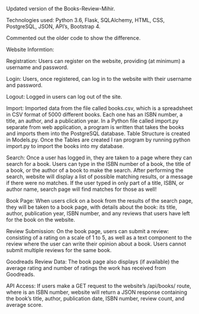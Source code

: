 Updated version of the Books-Review-Mihir.

Technologies used: Python 3.6, Flask, SQLAlchemy, HTML, CSS, PostgreSQL, JSON, API’s, Bootstrap 4.

Commented out the older code to show the difference.

Website Informtion:

Registration: Users can register on the website, providing (at minimum) a username and password.


Login: Users, once registered, can log in to the website with their username and password.


Logout: Logged in users can log out of the site.


Import: Imported data from the file called books.csv, which is a spreadsheet in CSV format of 5000 different books. Each one 
has an ISBN number, a title, an author, and a publication year. In a Python file called import.py separate from web application, a program is written that takes the books and imports them into the PostgreSQL database. Table Structure is created in Models.py. Once the Tables are created I ran program by running python import.py to import the books into my database.


Search: Once a user has logged in, they are taken to a page where they can search for a book. Users can type in the ISBN number of a book, the title of a book, or the author of a book to make the search. After performing the search, website will display a list of possible matching results, or a message if there were no matches. If the user typed in only part of a title, ISBN, or author name, search page will find matches for those as well!


Book Page: When users click on a book from the results of the search page, they will be taken to a book page, with details about the book: its title, author, publication year, ISBN number, and any reviews that users have left for the book on the website.


Review Submission: On the book page, users can submit a review: consisting of a rating on a scale of 1 to 5, as well as a text component to the review where the user can write their opinion about a book. Users cannot submit multiple reviews for the same book.


Goodreads Review Data: The book page also displays (if available) the average rating and number of ratings the work has received from Goodreads.


API Access: If users make a GET request to the website’s /api/books/<isbn> route, where <isbn> is an ISBN number, website will return a JSON response containing the book’s title, author, publication date, ISBN number, review count, and average score. 
